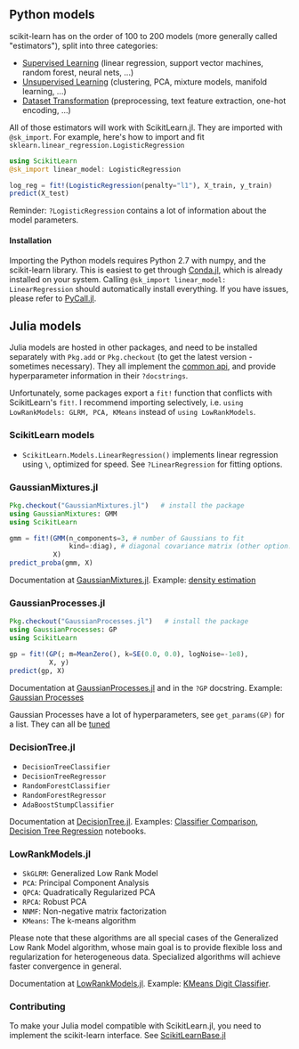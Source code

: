 Python models
-----

scikit-learn has on the order of 100 to 200 models (more generally called
"estimators"), split into three categories:

- [Supervised Learning](http://scikit-learn.org/stable/supervised_learning.html) (linear regression, support vector machines, random forest, neural nets, ...)
- [Unsupervised Learning](http://scikit-learn.org/stable/unsupervised_learning.html) (clustering, PCA, mixture models, manifold learning, ...)
- [Dataset Transformation](http://scikit-learn.org/stable/data_transforms.html) (preprocessing, text feature extraction, one-hot encoding, ...)

All of those estimators will work with ScikitLearn.jl. They are imported with
`@sk_import`. For example, here's how to import and fit
`sklearn.linear_regression.LogisticRegression`

```julia
using ScikitLearn
@sk_import linear_model: LogisticRegression

log_reg = fit!(LogisticRegression(penalty="l1"), X_train, y_train)
predict(X_test)
```

Reminder: `?LogisticRegression` contains a lot of information about the model
parameters.

#### Installation

Importing the Python models requires Python 2.7 with numpy, and the
scikit-learn library. This is easiest to get through [Conda.jl](https://github.com/Luthaf/Conda.jl), which is already
installed on your system.  Calling `@sk_import linear_model: LinearRegression` should automatically install everything. If you have issues, please
refer to [PyCall.jl](https://github.com/stevengj/PyCall.jl#installation).

Julia models
------

Julia models are hosted in other packages, and need to be installed separately
with `Pkg.add` or `Pkg.checkout` (to get the latest version - sometimes
necessary). They all implement the [common api](api.md), and provide
hyperparameter information in their `?docstrings`.

Unfortunately, some packages export a `fit!` function that conflicts with
ScikitLearn's `fit!`. I recommend importing selectively, i.e. `using
LowRankModels: GLRM, PCA, KMeans` instead of `using LowRankModels`.

### ScikitLearn models

- `ScikitLearn.Models.LinearRegression()` implements linear regression using
  `\`, optimized for speed. See `?LinearRegression` for fitting options.

### GaussianMixtures.jl

```julia
Pkg.checkout("GaussianMixtures.jl")   # install the package
using GaussianMixtures: GMM
using ScikitLearn

gmm = fit!(GMM(n_components=3, # number of Gaussians to fit
               kind=:diag), # diagonal covariance matrix (other option: :full)
           X)
predict_proba(gmm, X)
```

Documentation at [GaussianMixtures.jl](https://github.com/davidavdav/GaussianMixtures.jl). Example: [density estimation](https://github.com/cstjean/ScikitLearn.jl/blob/master/examples/Density_Estimation_Julia.ipynb)

### GaussianProcesses.jl

```julia
Pkg.checkout("GaussianProcesses.jl")   # install the package
using GaussianProcesses: GP
using ScikitLearn

gp = fit!(GP(; m=MeanZero(), k=SE(0.0, 0.0), logNoise=-1e8),
          X, y)
predict(gp, X)
```

Documentation at [GaussianProcesses.jl](https://github.com/STOR-i/GaussianProcesses.jl) and in the `?GP` docstring. Example: [Gaussian Processes](https://github.com/cstjean/ScikitLearn.jl/blob/master/examples/Gaussian_Processes_Julia.ipynb)

Gaussian Processes have a lot of hyperparameters, see `get_params(GP)`
for a list. They can all be [tuned](model_selection.md)

### DecisionTree.jl

- `DecisionTreeClassifier`
- `DecisionTreeRegressor`
- `RandomForestClassifier`
- `RandomForestRegressor`
- `AdaBoostStumpClassifier`

Documentation at [DecisionTree.jl](https://github.com/bensadeghi/DecisionTree.jl#scikitlearnjl). Examples: [Classifier Comparison](https://github.com/cstjean/ScikitLearn.jl/blob/master/examples/Classifier_Comparison_Julia.ipynb), [Decision Tree Regression](https://github.com/cstjean/ScikitLearn.jl/blob/master/examples/Decision_Tree_Regression_Julia.ipynb) notebooks.

### LowRankModels.jl

- `SkGLRM`: Generalized Low Rank Model
- `PCA`: Principal Component Analysis
- `QPCA`: Quadratically Regularized PCA
- `RPCA`: Robust PCA
- `NNMF`: Non-negative matrix factorization
- `KMeans`: The k-means algorithm

Please note that these algorithms are all special cases of the Generalized Low Rank Model algorithm, whose main goal is to provide flexible loss and regularization for heterogeneous data. Specialized algorithms will achieve faster convergence in general.

Documentation at [LowRankModels.jl](https://github.com/madeleineudell/LowRankModels.jl#scikitlearn). Example: [KMeans Digit Classifier](https://github.com/cstjean/ScikitLearn.jl/blob/master/examples/Plot_Kmeans_Digits_Julia.ipynb).

### Contributing

To make your Julia model compatible with ScikitLearn.jl, you need to implement
the scikit-learn interface. See [ScikitLearnBase.jl](https://github.com/cstjean/ScikitLearnBase.jl)

